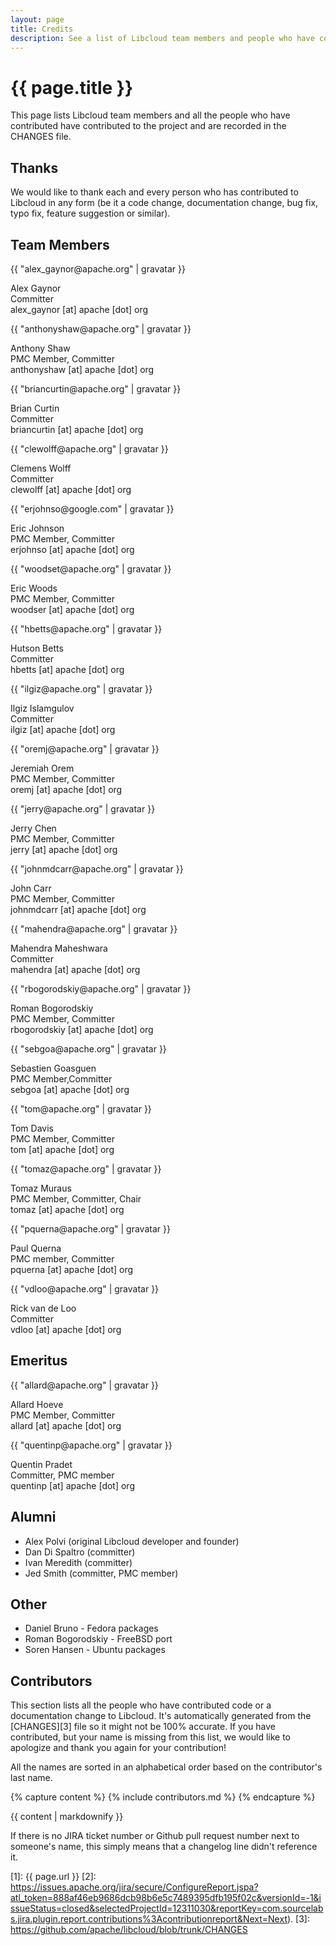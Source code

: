 ```yaml
---
layout: page
title: Credits
description: See a list of Libcloud team members and people who have contributed to the project.
---
```


# {{ page.title }}

This page lists Libcloud team members and all the people who have contributed
have contributed to the project and are recorded in the CHANGES file.

<a name="thanks"><h2 class="anchor">Thanks</h2></a>

We would like to thank each and every person who has contributed to Libcloud in
any form (be it a code change, documentation change, bug fix, typo fix,
feature suggestion or similar).

<a name="team-members"><h2 class="anchor">Team Members</h2></a>

<div class="row section member">
  <div class="col-md-8">
    {{ "alex_gaynor@apache.org" | gravatar }}
    <p>Alex Gaynor<br />
    Committer<br />
    alex_gaynor [at] apache [dot] org
    </p>
  </div>
</div>

<div class="row section member">
  <div class="col-md-8">
    {{ "anthonyshaw@apache.org" | gravatar }}
    <p>Anthony Shaw<br />
    PMC Member, Committer<br />
    anthonyshaw [at] apache [dot] org
    </p>
  </div>
</div>

<div class="row section member">
  <div class="col-md-8">
    {{ "briancurtin@apache.org" | gravatar }}
    <p>Brian Curtin<br />
    Committer<br />
    briancurtin [at] apache [dot] org
    </p>
  </div>
</div>

<div class="row section member">
  <div class="col-md-8">
    {{ "clewolff@apache.org" | gravatar }}
    <p>Clemens Wolff<br />
    Committer<br />
    clewolff [at] apache [dot] org
    </p>
  </div>
</div>

<div class="row section member">
  <div class="col-md-8">
    {{ "erjohnso@google.com" | gravatar }}
    <p>Eric Johnson<br />
    PMC Member, Committer<br />
    erjohnso [at] apache [dot] org
    </p>
  </div>
</div>

<div class="row section member">
  <div class="col-md-8">
    {{ "woodset@apache.org" | gravatar }}
    <p>Eric Woods<br />
    PMC Member, Committer<br />
    woodser [at] apache [dot] org
    </p>
  </div>
</div>

<div class="row section member">
  <div class="col-md-8">
    {{ "hbetts@apache.org" | gravatar }}
    <p>Hutson Betts<br />
    Committer<br />
    hbetts [at] apache [dot] org
    </p>
  </div>
</div>

<div class="row section member">
  <div class="col-md-8">
    {{ "ilgiz@apache.org" | gravatar }}
    <p>Ilgiz Islamgulov<br />
    Committer<br />
    ilgiz [at] apache [dot] org
    </p>
  </div>
</div>

<div class="row section member">
  <div class="col-md-8">
    {{ "oremj@apache.org" | gravatar }}
    <p>Jeremiah Orem<br />
    PMC Member, Committer<br />
    oremj [at] apache [dot] org
    </p>
  </div>
</div>

<div class="row section member">
  <div class="col-md-8">
    {{ "jerry@apache.org" | gravatar }}
    <p>Jerry Chen<br />
    PMC Member, Committer<br />
    jerry [at] apache [dot] org
    </p>
  </div>
</div>

<div class="row section member">
  <div class="col-md-8">
    {{ "johnmdcarr@apache.org" | gravatar }}
    <p>John Carr<br />
    PMC Member, Committer<br />
    johnmdcarr [at] apache [dot] org
    </p>
  </div>
</div>

<div class="row section member">
  <div class="col-md-8">
    {{ "mahendra@apache.org" | gravatar }}
    <p>Mahendra Maheshwara<br />
    Committer<br />
    mahendra [at] apache [dot] org
    </p>
  </div>
</div>

<div class="row section member">
  <div class="col-md-8">
    {{ "rbogorodskiy@apache.org" | gravatar }}
    <p>Roman Bogorodskiy<br />
    PMC Member, Committer<br />
    rbogorodskiy [at] apache [dot] org
    </p>
  </div>
</div>

<div class="row section member">
  <div class="col-md-8">
    {{ "sebgoa@apache.org" | gravatar }}
    <p>Sebastien Goasguen <br />
    PMC Member,Committer<br />
    sebgoa [at] apache [dot] org
    </p>
  </div>
</div>

<div class="row section member">
  <div class="col-md-8">
    {{ "tom@apache.org" | gravatar }}
    <p>Tom Davis<br />
    PMC Member, Committer<br />
    tom [at] apache [dot] org
    </p>
  </div>
</div>

<div class="row section member">
  <div class="col-md-8">
    {{ "tomaz@apache.org" | gravatar }}
    <p>Tomaz Muraus<br />
    PMC Member, Committer, Chair<br />
    tomaz [at] apache [dot] org
    </p>
  </div>
</div>

<div class="row section member">
  <div class="col-md-8">
    {{ "pquerna@apache.org" | gravatar }}
    <p>Paul Querna<br />
    PMC member, Committer<br />
    pquerna [at] apache [dot] org
    </p>
  </div>
</div>


<div class="row section member">
  <div class="col-md-8">
    {{ "vdloo@apache.org" | gravatar }}
    <p>Rick van de Loo<br />
    Committer<br />
    vdloo [at] apache [dot] org
    </p>
  </div>
</div>

<a name="emerits"><h2 class="anchor">Emeritus</h2></a>

<div class="row section member">
  <div class="col-md-8">
    {{ "allard@apache.org" | gravatar }}
    <p>Allard Hoeve<br />
    PMC Member, Committer<br />
    allard [at] apache [dot] org
    </p>
  </div>
</div>

<div class="row section member">
  <div class="col-md-8">
    {{ "quentinp@apache.org" | gravatar }}
    <p>Quentin Pradet<br />
    Committer, PMC member<br />
    quentinp [at] apache [dot] org
    </p>
  </div>
</div>

<a name="alumni"><h2 class="anchor">Alumni</h2></a>

* Alex Polvi (original Libcloud developer and founder)
* Dan Di Spaltro (committer)
* Ivan Meredith (committer)
* Jed Smith (committer, PMC member)

<a name="other"><h2 class="anchor">Other</h2></a>

* Daniel Bruno - Fedora packages
* Roman Bogorodskiy - FreeBSD port
* Soren Hansen - Ubuntu packages

<a name="contributors"><h2 class="anchor">Contributors</h2></a>

This section lists all the people who have contributed code or a documentation
change to Libcloud. It's automatically generated from the [CHANGES][3] file so
it might not be 100% accurate. If you have contributed, but your name is
missing from this list, we would like to apologize and thank you again for
your contribution!

All the names are sorted in an alphabetical order based on the contributor's
last name.

{% capture content %}
{% include contributors.md %}
{% endcapture %}

{{ content | markdownify }}

If there is no JIRA ticket number or Github pull request number next to
someone's name, this simply means that a changelog line didn't reference it.

[1]: {{ page.url }}
[2]: https://issues.apache.org/jira/secure/ConfigureReport.jspa?atl_token=888af46eb9686dcb98b6e5c7489395dfb195f02c&versionId=-1&issueStatus=closed&selectedProjectId=12311030&reportKey=com.sourcelabs.jira.plugin.report.contributions%3Acontributionreport&Next=Next).
[3]: https://github.com/apache/libcloud/blob/trunk/CHANGES

